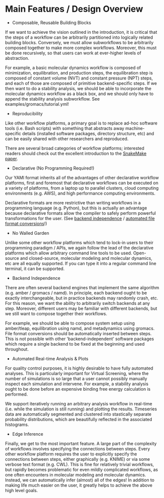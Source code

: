 # Main Features / Design Overview

* Composable, Reusable Building Blocks

If we want to achieve the vision outlined in the introduction, it is critical that the steps of a workflow can be arbitrarily partitioned into logically related building blocks. Conversely, we must allow subworkflows to be arbitrarily composed together to make more complex workflows. Moreover, this must be done recursively, so that users can work at ever-higher levels of abstraction.

For example, a basic molecular dynamics workflow is composed of minimization, equilibration, and production steps, the equilibration step is composed of constant volume (NVT) and constant pressure (NPT) steps, and each of those are composed of primitive backend-specific steps. If we then want to do a stability analysis, we should be able to incorporate the molecular dynamics workflow as a black box, and we should only have to append the stability analysis subworkflow. See examples/gromacs/tutorial.yml!

* Reproducibility

Like other workflow platforms, a primary goal is to replace ad-hoc software tools (i.e. Bash scripts) with something that abstracts away machine-specific details (installed software packages, directory structure, etc) and can be easily shared with other researchers and reproduced.

There are several broad categories of workflow platforms; interested readers should check out the excellent introduction to the [SnakeMake paper](https://f1000research.com/articles/10-33/v2).

* Declarative (No Programming Required!)

Our YAMl format inherits all of the advantages of other declarative workflow platforms, first and foremost that declarative workflows can be executed on a variety of platforms, from a laptop up to parallel clusters, cloud computing environments (e.g. AWS), and high performance computing environments.

Declarative formats are more restrictive than writing workflows in a programming language (e.g. Python), but this is actually an advantage because declarative formats allow the compiler to safely perform powerful transformations for the user. (See [backend independence](userguide.md#backend-independence) / [automated file format conversions](userguide.md#automated-file-format-conversions)!)

* No Walled Garden

Unlike some other workflow platforms which tend to lock-in users to their programming paradigm / APIs, we again follow the lead of the declarative platforms which allow arbitrary command line tools to be used. Open-source and closed-source, molecular modeling and molecular dynamics, etc are all equally supported. If you can type it into a regular command line terminal, it can be supported.

* Backend Independence

There are often several backend engines that implement the same algorithm (e.g. amber / gromacs / namd). In principle, each backend ought to be exactly interchangeable, but in practice backends may randomly crash, etc. For this reason, we want the ability to arbitrarily switch backends at any step. Moreover, different users may be familiar with different backends, but we still want to compose together their workflows.

For example, we should be able to compose system setup using amber/tleap, equilibration using namd, and metadynamics using gromacs. File format conversions should be automatically inserted between steps. This is not possible with other 'backend-independent' software packages which require a single backend to be fixed at the beginning and used throughout.

* Automated Real-time Analysis & Plots

For quality control purposes, it is highly desirable to have fully automated analyses. This is particularly important for Virtual Screening, where the number of simulations is so large that a user cannot possibly manually inspect each simulation and intervene. For example, a stability analysis ought to be done before an expensive binding free energy calculation is performed.

We support iteratively running an arbitrary analysis workflow in real-time (i.e. while the simulation is still running) and plotting the results. Timeseries data are automatically segmented and clustered into stastically separate probability distributions, which are beautifully reflected in the associated histograms.

* Edge Inference

Finally, we get to the most important feature. A large part of the complexity of workflows involves specifying the connections between steps. Every other workflow platform requires the user to explicitly specify the connections between steps, either graphically (e.g. KNIME) or via some verbose text format (e.g. CWL). This is fine for relatively trivial workflows, but rapidly becomes problematic for even mildly complicated workflows, as one often encounters in molecular modeling and molecular dynamics. Instead, we can automatically infer (almost) all of the edges! In addition to making life much easier on the user, it greatly helps to achieve the above high level goals.